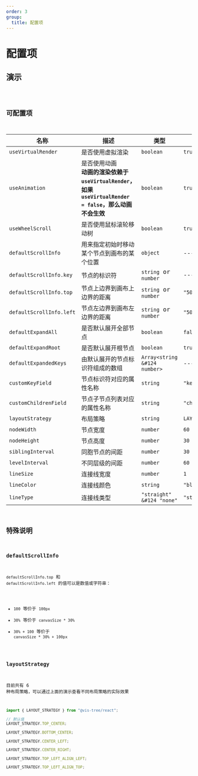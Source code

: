 ```yaml
---
order: 3
group:
  title: 配置项
---
```


# 配置项

## 演示

<code src="./index.jsx" />

## 可配置项

| 名称                     | 描述                                                                                                        | 类型                                    | 默认值                       |
| ------------------------ | ----------------------------------------------------------------------------------------------------------- | --------------------------------------- | ---------------------------- |
| `useVirtualRender`       | 是否使用虚拟渲染                                                                                            | `boolean`                               | `true`                       |
| `useAnimation`           | 是否使用动画<br/>**动画的渲染依赖于 `useVirtualRender`，如果 `useVirtualRender = false`，那么动画不会生效** | `boolean`                               | `true`                       |
| `useWheelScroll`         | 是否使用鼠标滚轮移动树                                                                                      | `boolean`                               | `true`                       |
| `defaultScrollInfo`      | 用来指定初始时移动某个节点到画布的某个位置                                                                  | `object`                                | ---                          |
| `defaultScrollInfo.key`  | 节点的标识符                                                                                                | `string` or `number`                    | ---                          |
| `defaultScrollInfo.top`  | 节点上边界到画布上边界的距离                                                                                | `string` or `number`                    | `"50% - nodeHeight * 50%"`   |
| `defaultScrollInfo.left` | 节点左边界到画布左边界的距离                                                                                | `string` or `number`                    | `"50% - nodeWidth * 50%"`    |
| `defaultExpandAll`       | 是否默认展开全部节点                                                                                        | `boolean`                               | `false`                      |
| `defaultExpandRoot`      | 是否默认展开根节点                                                                                          | `boolean`                               | `true`                       |
| `defaultExpandedKeys`    | 由默认展开的节点标识符组成的数组                                                                            | <code>Array<string &#124 number></code> | ---                          |
| `customKeyField`         | 节点标识符对应的属性名称                                                                                    | `string`                                | `"key"`                      |
| `customChildrenField`    | 节点子节点列表对应的属性名称                                                                                | `string`                                | `"children"`                 |
| `layoutStrategy`         | 布局策略                                                                                                    | `string`                                | `LAYOUT_STRATEGY.TOP_CENTER` |
| `nodeWidth`              | 节点宽度                                                                                                    | `number`                                | `60`                         |
| `nodeHeight`             | 节点高度                                                                                                    | `number`                                | `30`                         |
| `siblingInterval`        | 同胞节点的间距                                                                                              | `number`                                | `30`                         |
| `levelInterval`          | 不同层级的间距                                                                                              | `number`                                | `60`                         |
| `lineSize`               | 连接线宽度                                                                                                  | `number`                                | `1`                          |
| `lineColor`              | 连接线颜色                                                                                                  | `string`                                | `"black"`                    |
| `lineType`               | 连接线类型                                                                                                  | <code>"straight" &#124 "none"</code>    | `"straight"`                 |

## 特殊说明

### defaultScrollInfo

`defaultScrollInfo.top` 和 `defaultScrollInfo.left` 的值可以是数值或字符串：

- `100` 等价于 `100px`
- `30%` 等价于 `canvasSize * 30%`
- `30% + 100` 等价于 `canvasSize * 30% + 100px`

### layoutStrategy

目前共有 6 种布局策略，可以通过上面的演示查看不同布局策略的实际效果

```jsx | pure
import { LAYOUT_STRATEGY } from "@vis-tree/react";

// 默认值
LAYOUT_STRATEGY.TOP_CENTER;

LAYOUT_STRATEGY.BOTTOM_CENTER;

LAYOUT_STRATEGY.CENTER_LEFT;

LAYOUT_STRATEGY.CENTER_RIGHT;

LAYOUT_STRATEGY.TOP_LEFT_ALIGN_LEFT;

LAYOUT_STRATEGY.TOP_LEFT_ALIGN_TOP;
```

